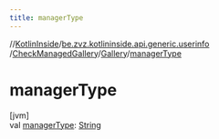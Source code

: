 ```yaml
---
title: managerType
---
```

//[KotlinInside](../../../../index.html)/[be.zvz.kotlininside.api.generic.userinfo](../../index.html)
/[CheckManagedGallery](../index.html)/[Gallery](index.html)/[managerType](manager-type.html)

# managerType

[jvm]\
val [managerType](manager-type.html): [String](https://kotlinlang.org/api/latest/jvm/stdlib/kotlin/-string/index.html)




